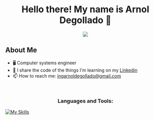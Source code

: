 <div align="center">
<h1 align="center">Hello there! My name is Arnol Degollado 👋</h1>
  <img src="https://i.ibb.co/zf9HX9H/Pc2.webp">
</div>



## About Me

- 🖥 Computer systems engineer
- 🚀 I share the code of the things I'm learning on my [Linkedin](https://www.linkedin.com/in/arnol-degollado-b732a3268/)
- 📫 How to reach me: ingarnoldegollado@gmail.com
<br>

<h3 align="center">Languages and Tools:</h3>

[![My Skills](https://skillicons.dev/icons?i=html,css,bootstrap,js,cs,vscode,visualstudio,mysql,androidstudio,py,git,github)](https://skillicons.dev) 
